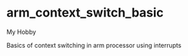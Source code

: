 arm_context_switch_basic
========================

My Hobby

Basics of context switching in arm processor using interrupts
